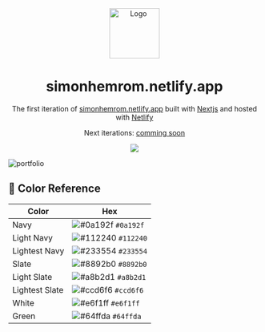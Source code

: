 <div align="center">
  <img alt="Logo" src="https://user-images.githubusercontent.com/69765697/132418682-dc6a88e4-be8e-48d7-9ede-a4f5ee45d034.png" width="100" />
</div>
<h1 align="center">
  simonhemrom.netlify.app
</h1>
<p align="center">
  The first iteration of <a href="https://simonhemrom.netlify.app" target="_blank">simonhemrom.netlify.app</a> built with <a href="https://www.nextjs.org/" target="_blank">Nextjs</a> and hosted with <a href="https://www.netlify.com/" target="_blank">Netlify</a>
</p>
<p align="center">
  Next iterations:
  <a href="https://github.com/simonsinfo" target="_blank">comming soon</a>
</p>
<p align="center">
  <a href="https://app.netlify.com/sites/simonhemrom/deploys" target="_blank">
    <img src="https://api.netlify.com/api/v1/badges/87b5e79c-56ee-4cf2-83ae-198c3e68202d/deploy-status" />
  </a>
</p>

![portfolio](https://github.com/simons-devtools/next-app/blob/main/public/site.png)



## 🎨 Color Reference

| Color          | Hex                                                                |
| -------------- | ------------------------------------------------------------------ |
| Navy           | ![#0a192f](https://via.placeholder.com/10/0a192f?text=+) `#0a192f` |
| Light Navy     | ![#112240](https://via.placeholder.com/10/0a192f?text=+) `#112240` |
| Lightest Navy  | ![#233554](https://via.placeholder.com/10/303C55?text=+) `#233554` |
| Slate          | ![#8892b0](https://via.placeholder.com/10/8892b0?text=+) `#8892b0` |
| Light Slate    | ![#a8b2d1](https://via.placeholder.com/10/a8b2d1?text=+) `#a8b2d1` |
| Lightest Slate | ![#ccd6f6](https://via.placeholder.com/10/ccd6f6?text=+) `#ccd6f6` |
| White          | ![#e6f1ff](https://via.placeholder.com/10/e6f1ff?text=+) `#e6f1ff` |
| Green          | ![#64ffda](https://via.placeholder.com/10/64ffda?text=+) `#64ffda` |
